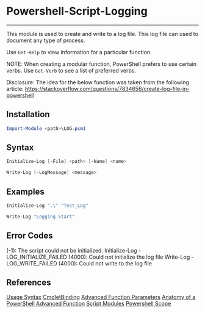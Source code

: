# Powershell-Script-Logging

---

This module is used to create and write to a log file. This log file can used to document any type of process.

Use `Get-Help` to view information for a particular function.

NOTE: When creating a modular function, PowerShell prefers to use certain verbs. Use `Get-Verb` to see a list of preferred verbs.

Disclosure:
The idea for the below function was taken from the following article:
https://stackoverflow.com/questions/7834656/create-log-file-in-powershell

## Installation

```powershell
Import-Module <path>\LOG.psm1
```

## Syntax

```powershell
Initialize-Log [-File] <path> [-Name] <name>
```

```powershell
Write-Log [-LogMessage] <message>
```

## Examples

```powershell
Initialize-Log ".\" "Test_Log"

Write-Log "Logging Start"
```

## Error Codes

(-1): The script could not be initialized.
Initialize-Log - LOG_INITIALIZE_FAILED (4000): Could not initialize the log file
Write-Log - LOG_WRITE_FAILED (4000): Could not write to the log file

## References

[Usage Syntax](https://stackoverflow.com/questions/9725675/is-there-a-standard-format-for-command-line-shell-help-text)
[CmdletBinding](https://docs.microsoft.com/en-us/powershell/module/microsoft.powershell.core/about/about_functions_cmdletbindingattribute?view=powershell-6)
[Advanced Function Parameters](https://docs.microsoft.com/en-us/powershell/module/microsoft.powershell.core/about/about_functions_advanced_parameters?view=powershell-6)
[Anatomy of a PowerShell Advanced Function](https://www.petri.com/anatomy-powershell-advanced-function)
[Script Modules](https://stackoverflow.com/questions/27138483/how-can-i-re-use-import-script-code-in-powershell-scripts)
[Powershell Scope](https://stackoverflow.com/questions/14439431/variables-in-modules-in-powershell)
